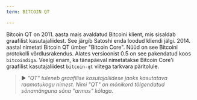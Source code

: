 ```yaml
---
term: BITCOIN QT

---
```

Bitcoin QT on 2011. aasta mais avaldatud Bitcoini klient, mis sisaldab graafilist kasutajaliidest. See järgib Satoshi enda loodud kliendi jälgi. 2014. aastal nimetati Bitcoin QT ümber "Bitcoin Core". Nüüd on see Bitcoini protokolli võrdlusrakendus. Alates versioonist 0.5 on see pakendatud koos `bitcoindiga`. Veelgi enam, ka tänapäeval nimetatakse Bitcoin Core'i graafilist kasutajaliidest `bitcoin-qt` viitega tarkvara päritolule.

> ► *"QT" tuleneb graafilise kasutajaliidese jaoks kasutatava raamatukogu nimest. Nimi "QT" on mõnikord tõlgendatud sõnamänguna sõna "armas" kõlaga.*